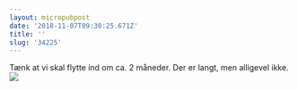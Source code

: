 ```yaml
---
layout: micropubpost
date: '2018-11-07T09:30:25.671Z'
title: ''
slug: '34225'
---
```

Tænk at vi skal flytte ind om ca. 2 måneder. Der er langt, men alligevel ikke. ![](http://mathiasaggerbo.dk/assets/IMG_3163.jpeg)
